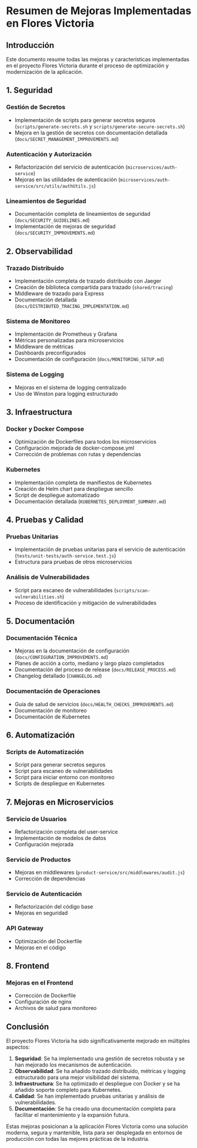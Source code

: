 # Resumen de Mejoras Implementadas en Flores Victoria

## Introducción

Este documento resume todas las mejoras y características implementadas en el proyecto Flores
Victoria durante el proceso de optimización y modernización de la aplicación.

## 1. Seguridad

### Gestión de Secretos

- Implementación de scripts para generar secretos seguros (`scripts/generate-secrets.sh` y
  `scripts/generate-secure-secrets.sh`)
- Mejora en la gestión de secretos con documentación detallada
  (`docs/SECRET_MANAGEMENT_IMPROVEMENTS.md`)

### Autenticación y Autorización

- Refactorización del servicio de autenticación (`microservices/auth-service`)
- Mejoras en las utilidades de autenticación (`microservices/auth-service/src/utils/authUtils.js`)

### Lineamientos de Seguridad

- Documentación completa de lineamientos de seguridad (`docs/SECURITY_GUIDELINES.md`)
- Implementación de mejoras de seguridad (`docs/SECURITY_IMPROVEMENTS.md`)

## 2. Observabilidad

### Trazado Distribuido

- Implementación completa de trazado distribuido con Jaeger
- Creación de biblioteca compartida para trazado (`shared/tracing`)
- Middleware de trazado para Express
- Documentación detallada (`docs/DISTRIBUTED_TRACING_IMPLEMENTATION.md`)

### Sistema de Monitoreo

- Implementación de Prometheus y Grafana
- Métricas personalizadas para microservicios
- Middleware de métricas
- Dashboards preconfigurados
- Documentación de configuración (`docs/MONITORING_SETUP.md`)

### Sistema de Logging

- Mejoras en el sistema de logging centralizado
- Uso de Winston para logging estructurado

## 3. Infraestructura

### Docker y Docker Compose

- Optimización de Dockerfiles para todos los microservicios
- Configuración mejorada de docker-compose.yml
- Corrección de problemas con rutas y dependencias

### Kubernetes

- Implementación completa de manifiestos de Kubernetes
- Creación de Helm chart para despliegue sencillo
- Script de despliegue automatizado
- Documentación detallada (`KUBERNETES_DEPLOYMENT_SUMMARY.md`)

## 4. Pruebas y Calidad

### Pruebas Unitarias

- Implementación de pruebas unitarias para el servicio de autenticación
  (`tests/unit-tests/auth-service.test.js`)
- Estructura para pruebas de otros microservicios

### Análisis de Vulnerabilidades

- Script para escaneo de vulnerabilidades (`scripts/scan-vulnerabilities.sh`)
- Proceso de identificación y mitigación de vulnerabilidades

## 5. Documentación

### Documentación Técnica

- Mejoras en la documentación de configuración (`docs/CONFIGURATION_IMPROVEMENTS.md`)
- Planes de acción a corto, mediano y largo plazo completados
- Documentación del proceso de release (`docs/RELEASE_PROCESS.md`)
- Changelog detallado (`CHANGELOG.md`)

### Documentación de Operaciones

- Guía de salud de servicios (`docs/HEALTH_CHECKS_IMPROVEMENTS.md`)
- Documentación de monitoreo
- Documentación de Kubernetes

## 6. Automatización

### Scripts de Automatización

- Script para generar secretos seguros
- Script para escaneo de vulnerabilidades
- Script para iniciar entorno con monitoreo
- Scripts de despliegue en Kubernetes

## 7. Mejoras en Microservicios

### Servicio de Usuarios

- Refactorización completa del user-service
- Implementación de modelos de datos
- Configuración mejorada

### Servicio de Productos

- Mejoras en middlewares (`product-service/src/middlewares/audit.js`)
- Corrección de dependencias

### Servicio de Autenticación

- Refactorización del código base
- Mejoras en seguridad

### API Gateway

- Optimización del Dockerfile
- Mejoras en el código

## 8. Frontend

### Mejoras en el Frontend

- Corrección de Dockerfile
- Configuración de nginx
- Archivos de salud para monitoreo

## Conclusión

El proyecto Flores Victoria ha sido significativamente mejorado en múltiples aspectos:

1. **Seguridad**: Se ha implementado una gestión de secretos robusta y se han mejorado los
   mecanismos de autenticación.
2. **Observabilidad**: Se ha añadido trazado distribuido, métricas y logging estructurado para una
   mejor visibilidad del sistema.
3. **Infraestructura**: Se ha optimizado el despliegue con Docker y se ha añadido soporte completo
   para Kubernetes.
4. **Calidad**: Se han implementado pruebas unitarias y análisis de vulnerabilidades.
5. **Documentación**: Se ha creado una documentación completa para facilitar el mantenimiento y la
   expansión futura.

Estas mejoras posicionan a la aplicación Flores Victoria como una solución moderna, segura y
mantenible, lista para ser desplegada en entornos de producción con todas las mejores prácticas de
la industria.
